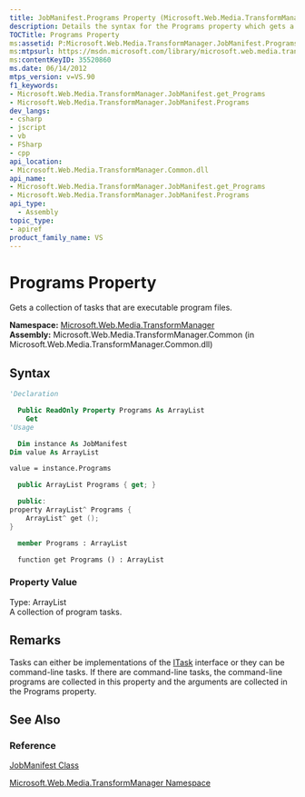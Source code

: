 ```yaml
---
title: JobManifest.Programs Property (Microsoft.Web.Media.TransformManager)
description: Details the syntax for the Programs property which gets a collection of tasks that are executable program files.
TOCTitle: Programs Property
ms:assetid: P:Microsoft.Web.Media.TransformManager.JobManifest.Programs
ms:mtpsurl: https://msdn.microsoft.com/library/microsoft.web.media.transformmanager.jobmanifest.programs(v=VS.90)
ms:contentKeyID: 35520860
ms.date: 06/14/2012
mtps_version: v=VS.90
f1_keywords:
- Microsoft.Web.Media.TransformManager.JobManifest.get_Programs
- Microsoft.Web.Media.TransformManager.JobManifest.Programs
dev_langs:
- csharp
- jscript
- vb
- FSharp
- cpp
api_location:
- Microsoft.Web.Media.TransformManager.Common.dll
api_name:
- Microsoft.Web.Media.TransformManager.JobManifest.get_Programs
- Microsoft.Web.Media.TransformManager.JobManifest.Programs
api_type:
  - Assembly
topic_type:
- apiref
product_family_name: VS
---
```


# Programs Property

Gets a collection of tasks that are executable program files.

**Namespace:**  [Microsoft.Web.Media.TransformManager](microsoft-web-media-transformmanager-namespace.md)  
**Assembly:**  Microsoft.Web.Media.TransformManager.Common (in Microsoft.Web.Media.TransformManager.Common.dll)

## Syntax

```vb
'Declaration

  Public ReadOnly Property Programs As ArrayList
    Get
'Usage

  Dim instance As JobManifest
Dim value As ArrayList

value = instance.Programs
```

```csharp
  public ArrayList Programs { get; }
```

```cpp
  public:
property ArrayList^ Programs {
    ArrayList^ get ();
}
```

``` fsharp
  member Programs : ArrayList
```

```jscript
  function get Programs () : ArrayList
```

### Property Value

Type: ArrayList  
A collection of program tasks.  

## Remarks

Tasks can either be implementations of the [ITask](itask-interface-microsoft-web-media-transformmanager.md) interface or they can be command-line tasks. If there are command-line tasks, the command-line programs are collected in this property and the arguments are collected in the Programs property.

## See Also

### Reference

[JobManifest Class](jobmanifest-class-microsoft-web-media-transformmanager.md)

[Microsoft.Web.Media.TransformManager Namespace](microsoft-web-media-transformmanager-namespace.md)
